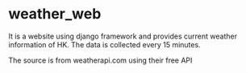 # weather_web

It is a website using django framework and provides current weather information of HK.
The data is collected every 15 minutes.

The source is from weatherapi.com using their free API
